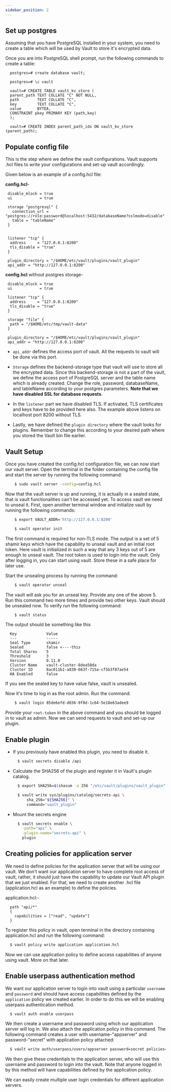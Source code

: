 ```yaml
---
sidebar_position: 2
---
```


## Set up postgres

Assuming that you have PostgreSQL installed in your system, you need to create a table which will be used by Vault to
store it's encrypted data.

Once you are into PostgreSQL shell prompt, run the following commands to create a table:

```
  postgres=# create database vault;

  postgres=# \c vault

  vault=# CREATE TABLE vault_kv_store (
  parent_path TEXT COLLATE "C" NOT NULL,
  path        TEXT COLLATE "C",
  key         TEXT COLLATE "C",
  value       BYTEA,
  CONSTRAINT pkey PRIMARY KEY (path,key)
  );

  vault=# CREATE INDEX parent_path_idx ON vault_kv_store (parent_path);
```

## Populate config file

This is the step where we define the vault configurations. Vault supports .hcl files to write your configurations and
set-up vault accordingly.

Given below is an example of a config.hcl file:

**config.hcl**-

```
 disable_mlock = true
 ui            = true

 storage "postgresql" {
   connection_url = "postgres://role:password@localhost:5432/databaseName?sslmode=disable"
   table = "tableName"
 }

 
 listener "tcp" {
  address     = "127.0.0.1:8200"
  tls_disable = "true"
 }

 plugin_directory = "/$HOME/etc/vault/plugins/vault_plugin"
 api_addr = "http://127.0.0.1:8200"
```

**config.hcl** without postgres storage-

```
 disable_mlock = true
 ui            = true

 listener "tcp" {
  address     = "127.0.0.1:8200"
  tls_disable = "true"
 }

 storage "file" {
  path = "/$HOME/etc/tmp/vault-data"
 }

 plugin_directory = "/$HOME/etc/vault/plugins/vault_plugin"
 api_addr = "http://127.0.0.1:8200"
```

- `api_addr` defines the access port of vault. All the requests to vault will be done via this port.

- `Storage` defines the backend-storage type that vault will use to store all the encrypted data. Since this
  backend-storage is not a part of the vault, we define the access port of PostgreSQL server and the table name which is
  already created. Change the role, password, databaseName, and tableName according to your postgres parameters. **Note
  that we have disabled SSL for database requests**.

- In the `listener` part we have disabled TLS. If activated, TLS certificates and keys have to be provided here also.
  The example above listens on localhost port 8200 without TLS.

- Lastly, we have defined the `plugin directory` where the vault looks for plugins. Remember to change this according to
  your desired path where you stored the Vault bin file earlier.

## Vault Setup

Once you have created the config.hcl configuration file, we can now start our vault server. Open the terminal in the
folder containing the config file and start the server by running the following command:

```sh
    $ sudo vault server -config=config.hcl
```

Now that the vault server is up and running, it is actually in a sealed state, that is vault functionalities can't be
accessed yet. To access vault we need to unseal it. First, open another terminal window and initialize vault by running
the following commands:

```sh
    $ export VAULT_ADDR='http://127.0.0.1:8200'

    $ vault operator init
```

The first command is required for non-TLS mode. The output is a set of 5 shamir keys which have the capability to unseal
vault and an initial root token. Here vault is initialized in such a way that any 3 keys out of 5 are enough to unseal
vault. The root token is used to login into the vault. Only after logging in, you can start using vault. Store these in
a safe place for later use.

Start the unsealing process by running the command:

```sh
    $ vault operator unseal
```

The vault will ask you for an unseal key. Provide any one of the above 5. Run this command two more times and provide
two other keys. Vault should be unsealed now. To verify run the following command:

```sh
    $ vault status
```

The output should be something like this

```
  Key             Value
  ---             -----
  Seal Type       shamir
  Sealed          false <----this
  Total Shares    5
  Threshold       3
  Version         0.11.0
  Cluster Name    vault-cluster-8dea58da
  Cluster ID      8ac011b1-a830-663f-715a-cf5b3f87ae54
  HA Enabled      false
```

If you see the sealed key to have value false, vault is unsealed.

Now it's time to log in as the root admin. Run the command:

```sh
    $ vault login 85de6efd-d036-9f0d-1c64-5e18e63adee9
```

Provide your `root-token` in the above command and you should be logged in to vault as admin. Now we can send requests
to vault and set-up our plugin.

## Enable plugin

- If you previously have enabled this plugin, you need to disable it.

  ```sh
    $ vault secrets disable /api
  ```

- Calculate the SHA256 of the plugin and register it in Vault's plugin catalog.

  ```sh
    $ export SHA256=$(shasum -a 256 "/etc/vault/plugins/vault_plugin" | cut -d' ' -f1)

    $ vault write sys/plugins/catalog/secrets-api \
        sha_256="${SHA256}" \
        command="vault_plugin"
  ```

- Mount the secrets engine

  ```sh
    $ vault secrets enable \
      -path="api" \
      -plugin-name="secrets-api" \
      plugin
  ```

## Creating policies for application server

We need to define policies for the application server that will be using our vault. We don't want our application server
to have complete root access of vault, rather, it should just have the capability to update our Vault API plugin that we
just enabled. For that, we need to create another .hcl file (application.hcl as an example) to define the policies.

application.hcl:-

```
  path "api/*"
  {
    capabilities = ["read", "update"]
  }
```

To register this policy in vault, open terminal in the directory containing application.hcl and run the following
command:

```sh
  $ vault policy write application application.hcl
```

Now we can use application policy to define access capabilities of anyone using vault. More on that later.

## Enable userpass authentication method

We want our application server to login into vault using a particular `username` and `password` and should have access
capabilities defined by the `application` policy we created earlier. In order to do this we will be enabling userpass
authentication method.

```sh
  $ vault auth enable userpass
```

We then create a username and password using which our application server will log in. We also attach the application
policy in this command. The following command creates a user with username-"appserver" and password-"secret" with
application policy attached:

```sh
  $ vault write auth/userpass/users/appserver password=secret policies=application
```

We then give these credentials to the application server, who will use this username and password to login into the
vault. Note that anyone logged in by this method will have capabilities defined by the application policy.

We can easily create multiple user login credentials for different application servers.
